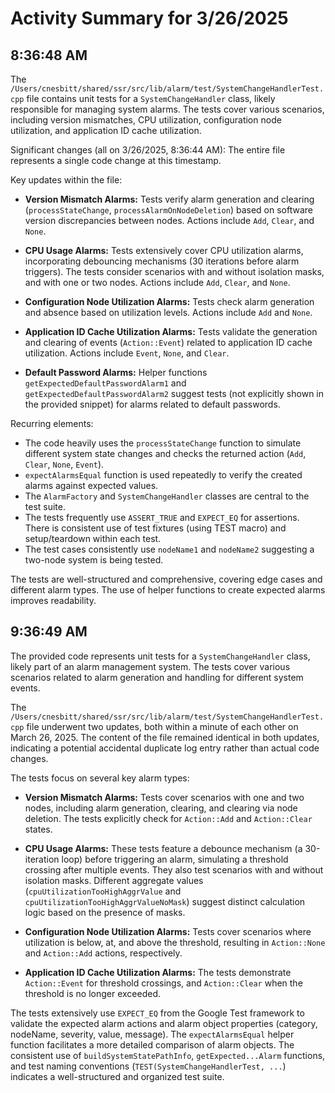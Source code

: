 # Activity Summary for 3/26/2025

## 8:36:48 AM
The `/Users/cnesbitt/shared/ssr/src/lib/alarm/test/SystemChangeHandlerTest.cpp` file contains unit tests for a `SystemChangeHandler` class, likely responsible for managing system alarms.  The tests cover various scenarios, including version mismatches, CPU utilization, configuration node utilization, and application ID cache utilization.

Significant changes (all on 3/26/2025, 8:36:44 AM):  The entire file represents a single code change at this timestamp.

Key updates within the file:

* **Version Mismatch Alarms:** Tests verify alarm generation and clearing (`processStateChange`, `processAlarmOnNodeDeletion`) based on software version discrepancies between nodes.  Actions include `Add`, `Clear`, and `None`.

* **CPU Usage Alarms:**  Tests extensively cover CPU utilization alarms, incorporating debouncing mechanisms (30 iterations before alarm triggers).  The tests consider scenarios with and without isolation masks, and with one or two nodes.  Actions include `Add`, `Clear`, and `None`.

* **Configuration Node Utilization Alarms:** Tests check alarm generation and absence based on utilization levels.  Actions include `Add` and `None`.

* **Application ID Cache Utilization Alarms:** Tests validate the generation and clearing of events (`Action::Event`) related to application ID cache utilization.  Actions include `Event`, `None`, and `Clear`.

* **Default Password Alarms:**  Helper functions `getExpectedDefaultPasswordAlarm1` and `getExpectedDefaultPasswordAlarm2` suggest tests (not explicitly shown in the provided snippet) for alarms related to default passwords.

Recurring elements:

* The code heavily uses the `processStateChange` function to simulate different system state changes and checks the returned action (`Add`, `Clear`, `None`, `Event`).
*  `expectAlarmsEqual` function is used repeatedly to verify the created alarms against expected values.
* The `AlarmFactory` and `SystemChangeHandler` classes are central to the test suite.
* The tests frequently use `ASSERT_TRUE` and `EXPECT_EQ` for assertions.  There is consistent use of test fixtures (using TEST macro) and setup/teardown within each test.
* The test cases consistently use `nodeName1` and `nodeName2` suggesting a two-node system is being tested.


The tests are well-structured and comprehensive, covering edge cases and different alarm types.  The use of helper functions to create expected alarms improves readability.


## 9:36:49 AM
The provided code represents unit tests for a `SystemChangeHandler` class, likely part of an alarm management system.  The tests cover various scenarios related to alarm generation and handling for different system events.

The `/Users/cnesbitt/shared/ssr/src/lib/alarm/test/SystemChangeHandlerTest.cpp` file underwent two updates, both within a minute of each other on March 26, 2025. The content of the file remained identical in both updates, indicating a potential accidental duplicate log entry rather than actual code changes.

The tests focus on several key alarm types:

* **Version Mismatch Alarms:**  Tests cover scenarios with one and two nodes, including alarm generation, clearing, and clearing via node deletion.  The tests explicitly check for `Action::Add` and `Action::Clear` states.

* **CPU Usage Alarms:**  These tests feature a debounce mechanism (a 30-iteration loop) before triggering an alarm, simulating a threshold crossing after multiple events.  They also test scenarios with and without isolation masks.  Different aggregate values (`cpuUtilizationTooHighAggrValue` and `cpuUtilizationTooHighAggrValueNoMask`) suggest distinct calculation logic based on the presence of masks.


* **Configuration Node Utilization Alarms:**  Tests cover scenarios where utilization is below, at, and above the threshold, resulting in `Action::None` and `Action::Add` actions, respectively.

* **Application ID Cache Utilization Alarms:** The tests demonstrate `Action::Event` for threshold crossings, and `Action::Clear` when the threshold is no longer exceeded.


The tests extensively use `EXPECT_EQ` from the Google Test framework to validate the expected alarm actions and alarm object properties (category, nodeName, severity, value, message). The `expectAlarmsEqual` helper function facilitates a more detailed comparison of alarm objects.  The consistent use of `buildSystemStatePathInfo`, `getExpected...Alarm` functions, and test naming conventions (`TEST(SystemChangeHandlerTest, ...`) indicates a well-structured and organized test suite.
